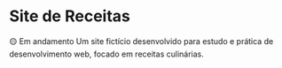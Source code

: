 # Site de Receitas

🟡 Em andamento
Um site fictício desenvolvido para estudo e prática de desenvolvimento web, focado em receitas culinárias.
